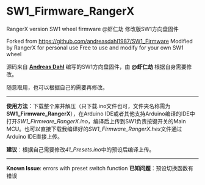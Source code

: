 # SW1_Firmware_RangerX
 RangerX version SW1 wheel firmware
 @虾仁劫 修改版SW1方向盘固件

 Forked from https://github.com/andreasdahl1987/SW1_Firmware
 Modified by RangerX for personal use
 Free to use and modify for your own SW1 wheel

 源码来自 [**Andreas Dahl**](https://www.dahldesign.eu/) 编写的SW1方向盘固件，由 **@虾仁劫** 根据自身需要修改。

 随意取用，也可以根据自己的需要再修改。
 ***
 **使用方法**：下载整个库并解压（只下载.ino文件也可，文件夹名称需为**SW1_Firmware_RangerX**），在Arduino IDE或者其他支持Arduino编译的IDE中打开*SW1_Firmware_RangerX.ino*，编译后上传到SW1负责按键开关的Main MCU。也可以直接下载我编译好的*SW1_Firmware_RangerX.hex*文件通过Arduino IDE直接上传。
 
 **建议**：根据自己需要修改*41_Presets.ino*中的预设后编译上传。
 ***
 **Known Issue**: errors with preset switch function
 **已知问题**：预设切换函数有错误
